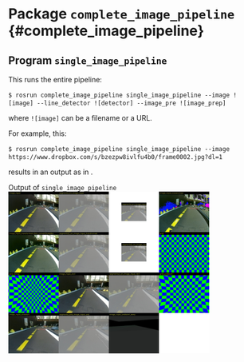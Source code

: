 # Package `complete_image_pipeline` {#complete_image_pipeline}

<move-here src="#complete_image_pipeline-autogenerated"/>


## Program `single_image_pipeline`

This runs the entire pipeline:

    $ rosrun complete_image_pipeline single_image_pipeline --image ![image] --line_detector ![detector] --image_pre ![image_prep]

where `![image]` can be a filename or a URL.

For example, this:

    $ rosrun complete_image_pipeline single_image_pipeline --image   https://www.dropbox.com/s/bzezpw8ivlfu4b0/frame0002.jpg?dl=1

results in an output as in [](#fig:output-frame2).

<div figure-id='fig:output-frame2'>
    <figcaption>Output of <code>single_image_pipeline</code></figcaption>
    <img src="frame2-all.jpg"  id='frame2-all'/>
</div>

<style>
#frame2-all {
    width: 80%;
}
</style>
